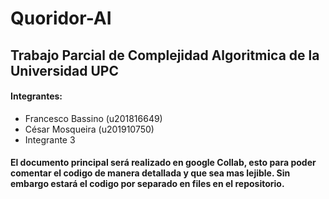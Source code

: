 # Quoridor-AI
## Trabajo Parcial de Complejidad Algoritmica de la Universidad UPC
#### Integrantes: 
* Francesco Bassino (u201816649)
* César Mosqueira (u201910750)
* Integrante 3
#### El documento principal será realizado en google Collab, esto para poder comentar el codigo de manera detallada y que sea mas lejible. Sin embargo estará el codigo por separado en files en el repositorio.
